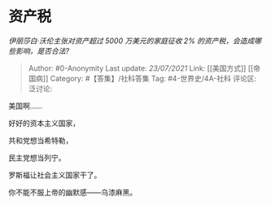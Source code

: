 # 资产税
*伊丽莎白·沃伦主张对资产超过 5000 万美元的家庭征收 2% 的资产税，会造成哪些影响，是否合法?*

> Author: #0-Anonymity
> Last update: *23/07/2021*
> Link: [[美国方式]] [[帝国病]]
> Category: #【答集】/社科答集
> Tag: #4-世界史/4A-社科
> 评论区:
> 泛讨论:

美国啊……

好好的资本主义国家，

共和党想当希特勒，

民主党想当列宁。

罗斯福让社会主义国家干了。

你不能不服上帝的幽默感——乌漆麻黑。
